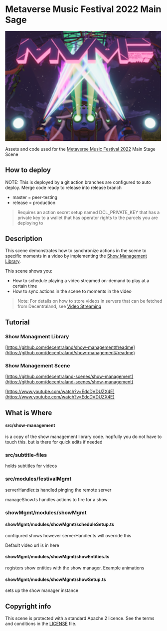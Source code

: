 # Metaverse Music Festival 2022 Main Sage

<img src="images/scene-thumbnail.png" width="500"> 

Assets and code used for the [Metaverse Music Festival 2022](https://decentraland.org/blog/announcements/metaverse-music-festival-2022-everything-there-is-to-know-so-far/) Main Stage Scene

## How to deploy

NOTE: This is deployed by a git action
branches are configured to auto deploy.  Merge code ready to release into release branch

* master = peer-testing
* release = production

> Requires an action secret setup named DCL_PRIVATE_KEY that has a private key to a wallet that has operator rights to the parcels you are deploying to 

## Description

This scene demonstrates how to synchronize actions in the scene to specific moments in a video by implementing the [Show Management Library](https://github.com/decentraland/show-management#readme).

This scene shows you:

- How to schedule playing a video streamed on-demand to play at a certain time
- How to sync actions in the scene to moments in the video 

> Note: For details on how to store videos in servers that can be fetched from Decentraland, see [Video Streaming](https://github.com/decentraland-scenes/video-streaming)

## Tutorial

### Show Managment Library

[https://github.com/decentraland/show-management#readme](https://github.com/decentraland/show-management#readme)

### Show Management Scene

[https://github.com/decentraland-scenes/show-management](https://github.com/decentraland-scenes/show-management)


[https://www.youtube.com/watch?v=EdcDVDUZX4E](https://www.youtube.com/watch?v=EdcDVDUZX4E)



## What is Where

#### src/show-management 

is a copy of the show management library code. hopfully you do not have to touch this. but is there for quick edits if needed

### src/subtitle-files 

holds subtitles for videos

### src/modules/festivalMgmt

serverHandler.ts handled pinging the remote server

manageShow.ts handles actions to fire for a show

### showMgmt/modules/showMgmt

#### showMgmt/modules/showMgmt/scheduleSetup.ts 

configured shows however serverHandler.ts will override this

Default video url is in here

#### showMgmt/modules/showMgmt/showEntities.ts

registers show entities with the show manager. Example animations

#### showMgmt/modules/showMgmt/showSetup.ts 

sets up the show manager instance



## Copyright info

This scene is protected with a standard Apache 2 licence. See the terms and conditions in the [LICENSE](/LICENSE) file.
